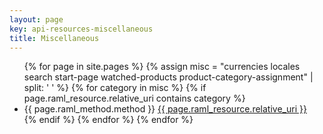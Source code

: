 ```yaml
---
layout: page
key: api-resources-miscellaneous
title: Miscellaneous
---
```

<ul id="resource-list">
  {% for page in site.pages %}
  {% assign misc = "currencies locales search start-page watched-products product-category-assignment" | split: ' ' %}
    {% for category in misc %}
      {% if page.raml_resource.relative_uri contains category %}
        <li class="resource-entry">
          <span class="http-method http-method-{{ page.raml_method.method | downcase }}">{{ page.raml_method.method }}</span>
          <a href="{{ page.url | prepend: site.baseurl }}">{{ page.raml_resource.relative_uri }}</a>
        </li>
      {% endif %}
    {% endfor %}
  {% endfor %}
</ul>
